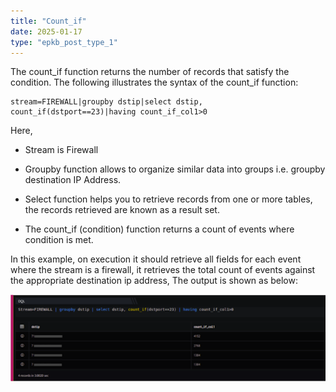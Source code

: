 ```yaml
---
title: "Count_if"
date: 2025-01-17
type: "epkb_post_type_1"
---
```


The count\_if function returns the number of records that satisfy the condition. The following illustrates the syntax of the count\_if function:

```
stream=FIREWALL|groupby dstip|select dstip, count_if(dstport==23)|having count_if_col1>0
```

Here,

- Stream is Firewall

- Groupby function allows to organize similar data into groups i.e. groupby destination IP Address.

- Select function helps you to retrieve records from one or more tables, the records retrieved are known as a result set.

- The count\_if (condition) function returns a count of events where condition is met.

In this example, on execution it should retrieve all fields for each event where the stream is a firewall, it retrieves the total count of events against the appropriate destination ip address, The output is shown as below:

![](./images-Count_if/Count_if-1.png)
